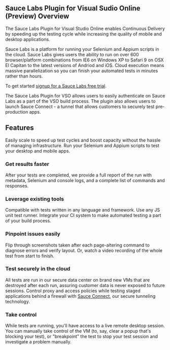 ## Sauce Labs Plugin for Visual Sudio Online (Preview) Overview

The Sauce Labs Plugin for Visual Studio Online enables Continuous Delivery by speeding up the testing cycle while increasing the quality of mobile and desktop applications.

Sauce Labs is a platform for running your Selenium and Appium scripts in the cloud. Sauce Labs gives users the ability to run on over 600 browser/platform combinations from IE6 on Windows XP to Safari 9 on OSX El Capitan to the latest versions of Andriod and iOS. Cloud execution means massive parallelization so you can finish your automated tests in minutes rather than hours. 

To get started [signup for a Sauce Labs free trial](https://saucelabs.com/beta/signup).

The Sauce Labs Plugin for VSO allows users to easily authenticate on Sauce Labs as a part of the VSO build process. The plugin also allows users to launch Sauce Connect - a tunnel that allows customers to securely test pre-production apps. 

## Features

Easily scale to speed up test cycles and boost capacity without the hassle of managing infrastructure. Run your Selenium and Appium scripts to test your desktop and mobile apps. 

### Get results faster
After your tests are completed, we provide a full report of the run with metadata, Selenium and console logs, and a complete list of commands and responses.

### Leverage existing tools
Compatible with tests written in any language and framework. Use any JS unit test runner. Integrate your CI system to make automated testing a part of your build process.

### Pinpoint issues easily
Flip through screenshots taken after each page-altering command to diagnose errors and verify layout. Or, watch a video recording of the whole test from start to finish.

### Test securely in the cloud
All tests are run in our secure data center on brand new VMs that are destroyed after each run, assuring customer data is never exposed to future sessions. Control proxy and access policies while testing staged applications behind a firewall with [Sauce Connect](https://docs.saucelabs.com/reference/sauce-connect/), our secure tunneling technology. 

### Take control
While tests are running, you'll have access to a live remote desktop session. You can manually take control of the VM (to, say, clear a popup that's blocking your test), or "breakpoint" the test to stop your test session and investigate a problem manually.
